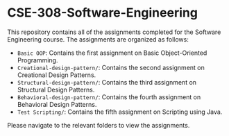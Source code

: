 # CSE-308-Software-Engineering
This repository contains all of the assignments completed for the Software Engineering course. The assignments are organized as follows:

- `Basic OOP`: Contains the first assignment on Basic Object-Oriented Programming.
- `Creational-design-pattern/`: Contains the second assignment on Creational Design Patterns.
- `Structural-design-pattern/`: Contains the third assignment on Structural Design Patterns.
- `Behavioral-design-pattern/`: Contains the fourth assignment on Behavioral Design Patterns.
- `Test Scripting/`: Contains the fifth assignment on Scripting using Java.

Please navigate to the relevant folders to view the assignments.
